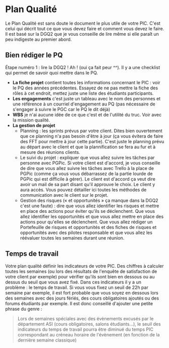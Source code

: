 # Plan Qualité

Le Plan Qualité est sans doute le document le plus utile de votre PIC. C'est celui qui décrit tout ce que vous devez faire et comment vous devez le faire. Il est basé sur la DGQ2 que je vous conseille de lire même si elle paraît un peu indigeste au premier abord.

## Bien rédiger le PQ

Étape numéro 1 : lire la DGQ2 ! Ah ! (oui ça fait peur ^^). Il y a une checklist qui permet de savoir quoi mettre dans le PQ.

* **La fiche projet** contient toutes les informations concernant le PIC : voir le PQ des années précédentes. Essayez de ne pas mettre la fiche des rôles à cet endroit, mettez juste une liste des étudiants participants.
* **Les engagements** c'est juste un tableau avec le nom des personnes et une référence à un courriel d'engagement au PQ (pas nécessaire de s'engager à suivre le PGC car le PQ le dit déjà)
* **WBS** je n'ai aucune idée de ce que c'est et de l'utilité du truc. Voir avec la mission qualité.
* **La gestion de projet**
    * Planning : les sprints prévus par votre client. Dites bien ouvertement que ce planning n'a pas besoin d'être à jour (ça vous évitera de faire des FFT pour mettre à jour cette partie). C'est juste le planning prévu au départ avec le client et que la plannification se fera au fur et à mesure des réunions clients.
    * Le suivi du projet : expliquer que vous allez suivre les tâches par personne avec PGPic. Si votre client est d'accord, je vous conseille de dire que vous allez suivre les tâches avec Trello à la place de PGPic (comme ça vous vous débarrassez de la partie lourde de PGPic qui est difficile à gérer). Le client est d'accord ça veut dire avoir un mail de sa part disant qu'il approuve le choix. Le client y aura accès. Vous pouvez détailler ici toutes les méthodes de communication avec le client sur le projet.
    * Gestion des risques (« et opportunités » ça manque dans la DGQ2 c'est une faute) : dire que vous allez identifier les risques et mettre en place des actions pour éviter qu'ils se déclenchent. Que vous allez identifier les opportunités et que vous allez mettre en place des actions pour qu'elles se déclenchent. Que vous allez rédiger un Portefeuille de risques et opportunités et des fiches de risques et opportunités avec des pilotes responsable et que vous allez les réévaluer toutes les semaines durant une réunion.


## Temps de travail

Votre plan qualité définir les indicateurs de votre PIC. Des chiffres à calculer toutes les semaines (ou lors des résultats de l'enquête de satisfaction de votre client par exemple) pour vérifier qu'ils sont bien en dessous ou au dessus du seuil que vous avez fixé. Dans ces indicateurs il y a un problème : le temps de travail. Si vous vous fixez un seuil de 22h par semaine par exemple, il est fort probable que vous soyez en dessous lors des semaines avec des jours fériés, des cours obligatoires ajoutés ou des forums étudiants par exemple. Il est donc conseillé d'ajouter une petite phrase du genre :

> Lors de semaines spéciales avec des évènements excusés par le département ASI (cours obligatoires, salons étudiants…), le seuil des indicateurs du temps de travail pourra être diminué du temps PIC correspondant au créneau horaire de l'évènement (en fonction de la dernière semaine classique)
